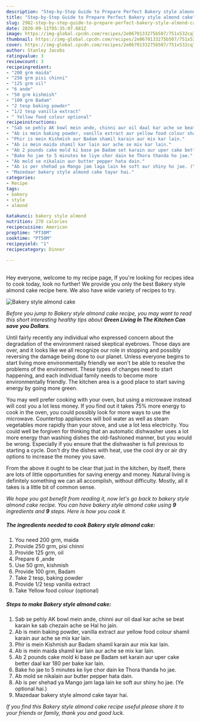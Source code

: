 ```yaml
---
description: "Step-by-Step Guide to Prepare Perfect Bakery style almond cake"
title: "Step-by-Step Guide to Prepare Perfect Bakery style almond cake"
slug: 2982-step-by-step-guide-to-prepare-perfect-bakery-style-almond-cake
date: 2020-09-11T05:35:07.681Z
image: https://img-global.cpcdn.com/recipes/2e0670133275b507/751x532cq70/bakery-style-almond-cake-recipe-main-photo.jpg
thumbnail: https://img-global.cpcdn.com/recipes/2e0670133275b507/751x532cq70/bakery-style-almond-cake-recipe-main-photo.jpg
cover: https://img-global.cpcdn.com/recipes/2e0670133275b507/751x532cq70/bakery-style-almond-cake-recipe-main-photo.jpg
author: Stanley Jacobs
ratingvalue: 3
reviewcount: 3
recipeingredient:
- "200 grm maida"
- "250 grm pisi chinni"
- "125 grm oil"
- "6 ande"
- "50 grm kishmish"
- "100 grm Badam"
- "2 tesp baking powder"
- "1/2 tesp vanilla extract"
- " Yellow food colour optional"
recipeinstructions:
- "Sab se pehly AK bowl mein ande, chinni aur oil daal kar ache se beat karain ke sab chezain ache se Hal ho jain."
- "Ab is mein baking powder, vanilla extract aur yellow food colour shamil karain aur ache se mix kar lain."
- "Phir is mein Kishmish aur Badam shamil karain aur mix kar lain."
- "Ab is mein maida shamil kar lain aur ache se mix kar lain."
- "Ab 2 pounds cake mold ki base pe Badam set karain aur uper cake better daal kar 180 per bake kar lain."
- "Bake ho jae to 5 minutes ke liye chor dain ke Thora thanda ho jae."
- "Ab mold se nikalain aur butter pepper hata dain."
- "Ab is per shehad ya Mango jam laga lain ke soft aur shiny ho jae. (Ye optional hai.)"
- "Mazedaar bakery style almond cake tayar hai."
categories:
- Recipe
tags:
- bakery
- style
- almond

katakunci: bakery style almond 
nutrition: 270 calories
recipecuisine: American
preptime: "PT30M"
cooktime: "PT50M"
recipeyield: "1"
recipecategory: Dinner

---
```

<br>
Hey everyone, welcome to my recipe page, If you're looking for recipes idea to cook today, look no further! We provide you only the best Bakery style almond cake recipe here. We also have wide variety of recipes to try.
<br>


![Bakery style almond cake](https://img-global.cpcdn.com/recipes/2e0670133275b507/751x532cq70/bakery-style-almond-cake-recipe-main-photo.jpg)

<i>Before you jump to Bakery style almond cake recipe, you may want to read this short interesting healthy tips about 
<strong>Green Living In The Kitchen Can save you Dollars</strong>.</i>
</br>

Until fairly recently any individual who expressed concern about the degradation of the environment raised skeptical eyebrows. Those days are over, and it looks like we all recognize our role in stopping and possibly reversing the damage being done to our planet. Unless everyone begins to start living more environmentally friendly we won't be able to resolve the problems of the environment. These types of changes need to start happening, and each individual family needs to become more environmentally friendly. The kitchen area is a good place to start saving energy by going more green.

You may well prefer cooking with your oven, but using a microwave instead will cost you a lot less money. If you find out it takes 75% more energy to cook in the oven, you could possibly look for more ways to use the microwave. Countertop appliances will boil water as well as steam vegetables more rapidly than your stove, and use a lot less electricity. You could well be forgiven for thinking that an automatic dishwasher uses a lot more energy than washing dishes the old-fashioned manner, but you would be wrong. Especially if you ensure that the dishwasher is full previous to starting a cycle. Don't dry the dishes with heat, use the cool dry or air dry options to increase the money you save.

From the above it ought to be clear that just in the kitchen, by itself, there are lots of little opportunities for saving energy and money. Natural living is definitely something we can all accomplish, without difficulty. Mostly, all it takes is a little bit of common sense.


<i>We hope you got benefit from reading it, now let's go back to bakery style almond cake recipe. You can have bakery style almond cake using <strong>9</strong> ingredients and <strong>9</strong> steps. Here is how you cook it.
</i>

##### The ingredients needed to cook Bakery style almond cake:

1. You need 200 grm, maida
1. Provide 250 grm, pisi chinni
1. Provide 125 grm, oil
1. Prepare 6 ,ande
1. Use 50 grm, kishmish
1. Provide 100 grm, Badam
1. Take 2 tesp, baking powder
1. Provide 1/2 tesp vanilla extract
1. Take  Yellow food colour (optional)


##### Steps to make Bakery style almond cake:

1. Sab se pehly AK bowl mein ande, chinni aur oil daal kar ache se beat karain ke sab chezain ache se Hal ho jain.
1. Ab is mein baking powder, vanilla extract aur yellow food colour shamil karain aur ache se mix kar lain.
1. Phir is mein Kishmish aur Badam shamil karain aur mix kar lain.
1. Ab is mein maida shamil kar lain aur ache se mix kar lain.
1. Ab 2 pounds cake mold ki base pe Badam set karain aur uper cake better daal kar 180 per bake kar lain.
1. Bake ho jae to 5 minutes ke liye chor dain ke Thora thanda ho jae.
1. Ab mold se nikalain aur butter pepper hata dain.
1. Ab is per shehad ya Mango jam laga lain ke soft aur shiny ho jae. (Ye optional hai.)
1. Mazedaar bakery style almond cake tayar hai.


<i>If you find this Bakery style almond cake recipe useful please share it to your friends or family, thank you and good luck.</i>

